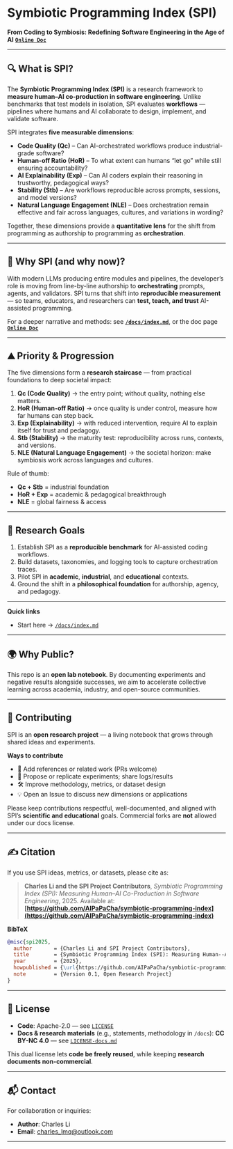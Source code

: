 # Symbiotic Programming Index (SPI)

**From Coding to Symbiosis: Redefining Software Engineering in the Age of AI**
**[`Online Doc`](https://aipapacha.github.io/symbiotic-programming-index/)**

---

## 🔍 What is SPI?

The **Symbiotic Programming Index (SPI)** is a research framework to **measure human–AI co-production in software engineering**.
Unlike benchmarks that test models in isolation, SPI evaluates **workflows** — pipelines where humans and AI collaborate to design, implement, and validate software.

SPI integrates **five measurable dimensions**:

* **Code Quality (Qc)** – Can AI-orchestrated workflows produce industrial-grade software?
* **Human-off Ratio (HoR)** – To what extent can humans “let go” while still ensuring accountability?
* **AI Explainability (Exp)** – Can AI coders explain their reasoning in trustworthy, pedagogical ways?
* **Stability (Stb)** – Are workflows reproducible across prompts, sessions, and model versions?
* **Natural Language Engagement (NLE)** – Does orchestration remain effective and fair across languages, cultures, and variations in wording?

Together, these dimensions provide a **quantitative lens** for the shift from programming as authorship to programming as **orchestration**.

---

## 🧭 Why SPI (and why now)?

With modern LLMs producing entire modules and pipelines, the developer’s role is moving from line-by-line authorship to **orchestrating** prompts, agents, and validators.
SPI turns that shift into **reproducible measurement** — so teams, educators, and researchers can **test, teach, and trust** AI-assisted programming.

For a deeper narrative and methods: see **[`/docs/index.md`](./docs/index.md)**, or the doc page **[`Online Doc`](https://aipapacha.github.io/symbiotic-programming-index/)**

---

## ⛰️ Priority & Progression

The five dimensions form a **research staircase** — from practical foundations to deep societal impact:

1. **Qc (Code Quality)** → the entry point; without quality, nothing else matters.
2. **HoR (Human-off Ratio)** → once quality is under control, measure how far humans can step back.
3. **Exp (Explainability)** → with reduced intervention, require AI to explain itself for trust and pedagogy.
4. **Stb (Stability)** → the maturity test: reproducibility across runs, contexts, and versions.
5. **NLE (Natural Language Engagement)** → the societal horizon: make symbiosis work across languages and cultures.

Rule of thumb:

* **Qc + Stb** = industrial foundation
* **HoR + Exp** = academic & pedagogical breakthrough
* **NLE** = global fairness & access

---

## 🎯 Research Goals

1. Establish SPI as a **reproducible benchmark** for AI-assisted coding workflows.
2. Build datasets, taxonomies, and logging tools to capture orchestration traces.
3. Pilot SPI in **academic**, **industrial**, and **educational** contexts.
4. Ground the shift in a **philosophical foundation** for authorship, agency, and pedagogy.

---

**Quick links**

* Start here → [`/docs/index.md`](./docs/index.md)

---

## 🌍 Why Public?

This repo is an **open lab notebook**. By documenting experiments and negative results alongside successes, we aim to accelerate collective learning across academia, industry, and open-source communities.

---

## 🤝 Contributing

SPI is an **open research project** — a living notebook that grows through shared ideas and experiments.

**Ways to contribute**

* 📖 Add references or related work (PRs welcome)
* 🧪 Propose or replicate experiments; share logs/results
* 🛠️ Improve methodology, metrics, or dataset design
* 💡 Open an Issue to discuss new dimensions or applications

Please keep contributions respectful, well-documented, and aligned with SPI’s **scientific and educational** goals.
Commercial forks are **not** allowed under our docs license.

---

## ✍️ Citation

If you use SPI ideas, metrics, or datasets, please cite as:

> **Charles Li and the SPI Project Contributors**,
> *Symbiotic Programming Index (SPI): Measuring Human–AI Co-Production in Software Engineering*, 2025.
> Available at: **[https://github.com/AIPaPaCha/symbiotic-programming-index](https://github.com/AIPaPaCha/symbiotic-programming-index)**

**BibTeX**

```bibtex
@misc{spi2025,
  author       = {Charles Li and SPI Project Contributors},
  title        = {Symbiotic Programming Index (SPI): Measuring Human--AI Co-Production in Software Engineering},
  year         = {2025},
  howpublished = {\url{https://github.com/AIPaPaCha/symbiotic-programming-index}},
  note         = {Version 0.1, Open Research Project}
}
```

---

## 📜 License

* **Code**: Apache-2.0 — see [`LICENSE`](./LICENSE)
* **Docs & research materials** (e.g., statements, methodology in `/docs`): **CC BY-NC 4.0** — see [`LICENSE-docs.md`](./LICENSE-docs.md)

This dual license lets **code be freely reused**, while keeping **research documents non-commercial**.

---

## 📬 Contact

For collaboration or inquiries:

* **Author**: Charles Li
* **Email**: [charles\_lmq@outlook.com](mailto:charles_lmq@outlook.com)

---
